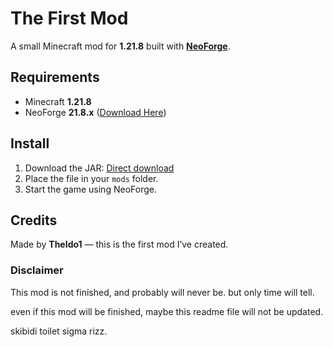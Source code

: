 # The First Mod

A small Minecraft mod for **1.21.8** built with **[NeoForge](https://neoforged.net/)**.

## Requirements
- Minecraft **1.21.8**
- NeoForge **21.8.x** ([Download Here](https://maven.neoforged.net/releases/net/neoforged/neoforge/21.8.46/neoforge-21.8.46-installer.jar))

## Install
1. Download the JAR: [Direct download](https://raw.githubusercontent.com/TheIdo1/Minecraft-First-Mod/main/idos_first_mod-0.0.1-1.21.8.jar)
2. Place the file in your `mods` folder.
3. Start the game using NeoForge.

## Credits
Made by **TheIdo1** — this is the first mod I’ve created.

### Disclaimer
This mod is not finished, and probably will never be. but only time will tell.

even if this mod will be finished, maybe this readme file will not be updated.

skibidi toilet sigma rizz.
